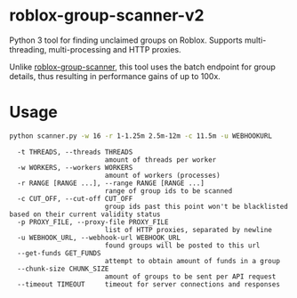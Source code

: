 # roblox-group-scanner-v2
Python 3 tool for finding unclaimed groups on Roblox. Supports multi-threading, multi-processing and HTTP proxies.

Unlike [roblox-group-scanner](https://github.com/h0nde/roblox-group-scanner), this tool uses the batch endpoint for group details, thus resulting in performance gains of up to 100x.

# Usage
```bash
python scanner.py -w 16 -r 1-1.25m 2.5m-12m -c 11.5m -u WEBHOOKURL
```

```
  -t THREADS, --threads THREADS
                        amount of threads per worker
  -w WORKERS, --workers WORKERS
                        amount of workers (processes)
  -r RANGE [RANGE ...], --range RANGE [RANGE ...]
                        range of group ids to be scanned
  -c CUT_OFF, --cut-off CUT_OFF
                        group ids past this point won't be blacklisted based on their current validity status
  -p PROXY_FILE, --proxy-file PROXY_FILE
                        list of HTTP proxies, separated by newline
  -u WEBHOOK_URL, --webhook-url WEBHOOK_URL
                        found groups will be posted to this url
  --get-funds GET_FUNDS
                        attempt to obtain amount of funds in a group
  --chunk-size CHUNK_SIZE
                        amount of groups to be sent per API request
  --timeout TIMEOUT     timeout for server connections and responses
```
